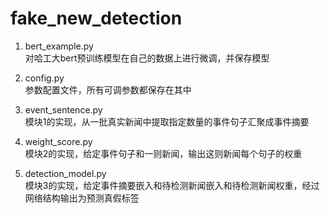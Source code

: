 # fake_new_detection

1. bert_example.py  
   对哈工大bert预训练模型在自己的数据上进行微调，并保存模型  
   
2. config.py  
   参数配置文件，所有可调参数都保存在其中  

3. event_sentence.py  
   模块1的实现，从一批真实新闻中提取指定数量的事件句子汇聚成事件摘要 
   
4. weight_score.py  
   模块2的实现，给定事件句子和一则新闻，输出这则新闻每个句子的权重  
   
5. detection_model.py  
   模块3的实现，给定事件摘要嵌入和待检测新闻嵌入和待检测新闻权重，经过网络结构输出为预测真假标签
